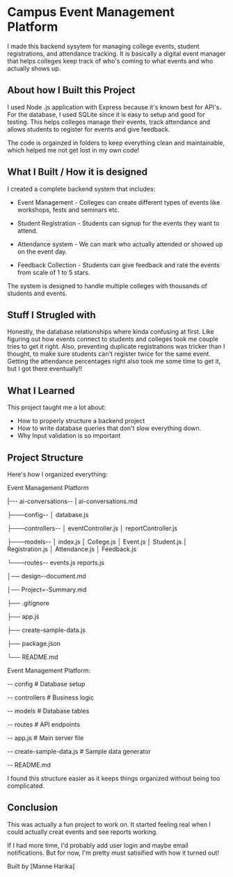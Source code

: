 # Campus Event Management Platform 

I made this backend sysytem for managing college events, student registrations, and attendance tracking. It is basically a digital event manager that helps colleges keep track of who's coming to what events and who actually shows up.

## About how I Built this Project

I used Node .js application with Express because it's known best for API's. For the database, I used SQLite since it is easy to setup and good for testing. This helps colleges manage their events, track attendance and allows students to register for events and give feedback.

The code is orgainzed in folders to keep everything clean and maintainable, which helped me not get lost in my own code!

## What I Built / How it is designed 

I created a complete backend system that includes: 

* Event Management - Colleges can create different types of events like workshops, fests and seminars etc.

* Student Registration - Students can signup for the events they want to attend.

* Attendance system - We can mark who actually attended or showed up on the event day.

* Feedback Collection - Students can give feedback and rate the events from scale of 1 to 5 stars.

The system is designed to handle multiple colleges with thousands of students and events.

## Stuff I Strugled with

Honestly, the database relationships where kinda confusing at first. Like figuring out how events connect to students and colleges took me couple tries to get it right.
Also, preventing duplicate registrations was tricker than I thought, to make sure students can't register twice for the same event.
Getting the attendance percentages right also took me some time to get it, but I got there eventually!!

## What I Learned

This project taught me a lot about:
- How to properly structure a backend project 
- How to write database queries that don't slow
everything down.
- Why Input validation is so important 

## Project Structure

Here's how I organized everything:

Event Management Platform

|--- ai-conversations--
|        ai-conversations.md 

├───config--
│       database.js

├───controllers--
│       eventController.js
│       reportController.js

├───models--
│       index.js
│       College.js
│       Event.js
│       Student.js
│       Registration.js
│       Attendance.js
│       Feedback.js

└───routes--
        events.js
        reports.js
        
│── design--document.md

│── Project=-Summary.md        

├── .gitignore                      

├── app.js                          

├── create-sample-data.js          

├── package.json                   

└── README.md                      

Event Management Platform:

-- config # Database setup

-- controllers # Business logic

-- models # Database tables

-- routes # API endpoints

-- app.js # Main server file

-- create-sample-data.js # Sample data generator

-- README.md 

I found this structure easier as it keeps things organized without being too complicated.


## Conclusion

This was actually a fun project to work on. It started feeling real when I could actually creat events and see reports working.

If I had more time, I'd probably add user login and maybe email notifications. But for now, I'm pretty must satisified with how it turned out!

Built by [Manne Harika]
